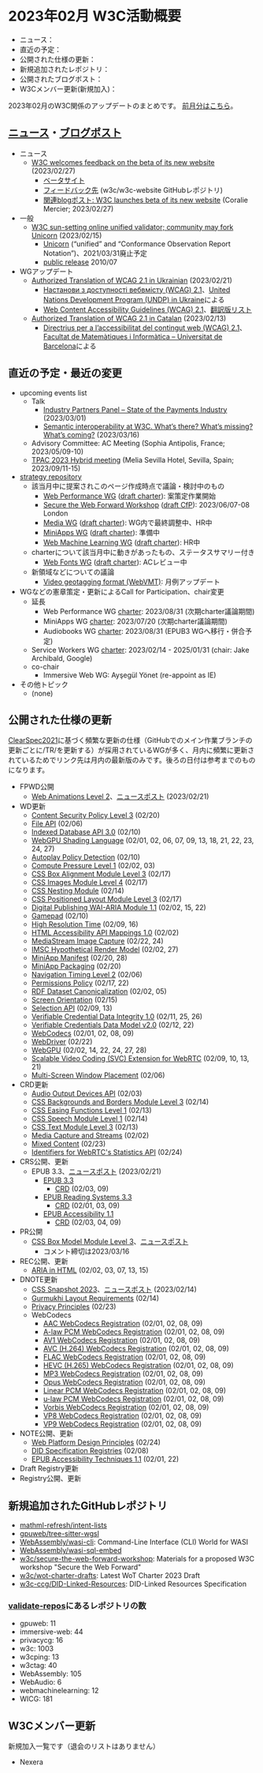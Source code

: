 # 2023年02月 W3C活動概要

- ニュース：
- 直近の予定：
- 公開された仕様の更新：
- 新規追加されたレポジトリ：
- 公開されたブログポスト：
- W3Cメンバー更新(新規加入)：

2023年02月のW3C関係のアップデートのまとめです。
[前月分はこちら](202301.md)。

## [ニュース](https://www.w3.org/blog/news/)・[ブログポスト](https://www.w3.org/blog/)

* ニュース
  * [W3C welcomes feedback on the beta of its new website](https://www.w3.org/blog/news/archives/9851) (2023/02/27)
    * [ベータサイト](http://beta.w3.org/)
    * [フィードバック先](https://github.com/w3c/w3c-website) (w3c/w3c-website GitHubレポジトリ)
    * [関連blogポスト: W3C launches beta of its new website](https://www.w3.org/blog/2023/02/w3c-launches-beta-of-its-new-website) (Coralie Mercier; 2023/02/27)
* 一般
  * [W3C sun-setting online unified validator; community may fork Unicorn](https://www.w3.org/blog/news/archives/9826) (2023/02/15)
    * [Unicorn](https://validator.w3.org/unicorn/) (“unified” and “Conformance Observation Report Notation”)、2021/03/31廃止予定
    * [public release](https://www.w3.org/blog/news/archives/2354) 2010/07
* WGアップデート
  * [Authorized Translation of WCAG 2.1 in Ukrainian](https://www.w3.org/blog/news/archives/9840) (2023/02/21)
    * [Настанови з доступності вебвмісту (WCAG) 2.1](https://www.w3.org/Translations/WCAG21-ua/)、[United Nations Development Program (UNDP) in Ukraine](https://www.undp.org/uk/ukraine)による
    * [Web Content Accessibility Guidelines (WCAG) 2.1](https://www.w3.org/TR/2018/REC-WCAG21-20180605/)、[翻訳版リスト](https://www.w3.org/WAI/standards-guidelines/wcag/translations/)
  * [Authorized Translation of WCAG 2.1 in Catalan](https://www.w3.org/blog/news/archives/9829) (2023/02/13)
    * [Directrius per a l’accessibilitat del contingut web (WCAG) 2.1](https://www.w3.org/Translations/WCAG21-ca/)、[Facultat de Matemàtiques i Informàtica – Universitat de Barcelona](https://mat.ub.edu/)による

## 直近の予定・最近の変更

* upcoming events list
  * Talk
    * [Industry Partners Panel – State of the Payments Industry](https://www.w3.org/blog/talks/event/industry-partners-panel-state-of-the-payments-industry/) (2023/03/01)
    * [Semantic interoperability at W3C. What’s there? What’s missing? What’s coming?](https://www.w3.org/blog/talks/event/endorse-2023/) (2023/03/16)
  * Advisory Committee: AC Meeting (Sophia Antipolis, France; 2023/05/09-10)
  * [TPAC 2023 Hybrid meeting](https://www.w3.org/2023/01/TPAC2023-Sponsorship.pdf) (Melia Sevilla Hotel, Sevilla, Spain; 2023/09/11-15)
* [strategy repository](https://github.com/w3c/strategy/issues)
  * 該当月中に提案されこのページ作成時点で議論・検討中のもの
    * [Web Performance WG](https://github.com/w3c/strategy/issues/371) ([draft charter](https://github.com/w3c/web-performance/blob/charter_draft/charter_comments.md)): 案策定作業開始
    * [Secure the Web Forward Workshop](https://github.com/w3c/strategy/issues/370) ([draft CfP](https://w3c.github.io/secure-the-web-forward-workshop/)): 2023/06/07-08 London
    * [Media WG](https://github.com/w3c/strategy/issues/369) ([draft charter](https://w3c.github.io/charter-media-wg/)): WG内で最終調整中、HR中
    * [MiniApps WG](https://github.com/w3c/strategy/issues/368) ([draft charter](https://w3c.github.io/miniapp/charters/wg-2023.html)): 準備中
    * [Web Machine Learning WG](https://github.com/w3c/strategy/issues/367) ([draft charter](https://w3c.github.io/machine-learning-charter/charter.html)): HR中
  * charterについて該当月中に動きがあったもの、ステータスサマリー付き
    * [Web Fonts WG](https://github.com/w3c/strategy/issues/362) ([draft charter](https://w3c.github.io/charter-drafts/2022/webfonts-2022.html)): ACレビュー中
  * 新領域などについての議論
    * [Video geotagging format (WebVMT)](https://github.com/w3c/strategy/issues/113): 月例アップデート
* WGなどの憲章策定・更新によるCall for Participation、chair変更
  * 延長
    * Web Performance WG [charter](https://www.w3.org/2021/02/webperf.html): 2023/08/31 (次期charter議論期間)
    * MiniApps WG [charter](https://www.w3.org/2021/01/miniapps-wg-charter.html): 2023/07/20 (次期charter議論期間)
    * Audiobooks WG [charter](https://www.w3.org/2020/11/audiobooks-wg-charter.html): 2023/08/31 (EPUB3 WGへ移行・併合予定)
  * Service Workers WG [charter](https://www.w3.org/2023/01/sw-charter.html): 2023/02/14 - 2025/01/31 (chair: Jake Archibald, Google)
  * co-chair
    * Immersive Web WG: Ayşegül Yönet (re-appoint as IE)
* その他トピック
  * (none)

## 公開された仕様の更新

[ClearSpec2021](https://github.com/w3c/tr-pages/blob/main/clearspec2021.md)に基づく頻繁な更新の仕様（GitHubでのメイン作業ブランチの更新ごとに/TR/を更新する）が採用されているWGが多く、月内に頻繁に更新されているためでリンク先は月内の最新版のみです。後ろの日付は参考までのものになります。

* FPWD公開
  * [Web Animations Level 2](https://www.w3.org/TR/2023/WD-web-animations-2-20230221/)、[ニュースポスト](https://www.w3.org/blog/news/archives/9847) (2023/02/21)
* WD更新
  * [Content Security Policy Level 3](https://www.w3.org/TR/2023/WD-CSP3-20230220/) (02/20)
  * [File API](https://www.w3.org/TR/2023/WD-FileAPI-20230206/) (02/06)
  * [Indexed Database API 3.0](https://www.w3.org/TR/2023/WD-IndexedDB-3-20230210/) (02/10)
  * [WebGPU Shading Language](https://www.w3.org/TR/2023/WD-WGSL-20230227/) (02/01, 02, 06, 07, 09, 13, 18, 21, 22, 23, 24, 27)
  * [Autoplay Policy Detection](https://www.w3.org/TR/2023/WD-autoplay-detection-20230210/) (02/10)
  * [Compute Pressure Level 1](https://www.w3.org/TR/2023/WD-compute-pressure-20230203/) (02/02, 03)
  * [CSS Box Alignment Module Level 3](https://www.w3.org/TR/2023/WD-css-align-3-20230217/) (02/17)
  * [CSS Images Module Level 4](https://www.w3.org/TR/2023/WD-css-images-4-20230217/) (02/17)
  * [CSS Nesting Module](https://www.w3.org/TR/2023/WD-css-nesting-1-20230214/) (02/14)
  * [CSS Positioned Layout Module Level 3](https://www.w3.org/TR/2023/WD-css-position-3-20230217/) (02/17)
  * [Digital Publishing WAI-ARIA Module 1.1](https://www.w3.org/TR/2023/WD-dpub-aria-1.1-20230222/) (02/02, 15, 22)
  * [Gamepad](https://www.w3.org/TR/2023/WD-gamepad-20230210/) (02/10)
  * [High Resolution Time](https://www.w3.org/TR/2023/WD-hr-time-3-20230216/) (02/09, 16)
  * [HTML Accessibility API Mappings 1.0](https://www.w3.org/TR/2023/WD-html-aam-1.0-20230202/) (02/02)
  * [MediaStream Image Capture](https://www.w3.org/TR/2023/WD-image-capture-20230224/) (02/22, 24)
  * [IMSC Hypothetical Render Model](https://www.w3.org/TR/2023/WD-imsc-hrm-20230227/) (02/02, 27)
  * [MiniApp Manifest](https://www.w3.org/TR/2023/WD-miniapp-manifest-20230228/) (02/20, 28)
  * [MiniApp Packaging](https://www.w3.org/TR/2023/WD-miniapp-packaging-20230220/) (02/20)
  * [Navigation Timing Level 2](https://www.w3.org/TR/2023/WD-navigation-timing-2-20230206/) (02/06)
  * [Permissions Policy](https://www.w3.org/TR/2023/WD-permissions-policy-1-20230222/) (02/17, 22)
  * [RDF Dataset Canonicalization](https://www.w3.org/TR/2023/WD-rdf-canon-20230205/) (02/02, 05)
  * [Screen Orientation](https://www.w3.org/TR/2023/WD-screen-orientation-20230215/) (02/15)
  * [Selection API](https://www.w3.org/TR/2023/WD-selection-api-20230213/) (02/09, 13)
  * [Verifiable Credential Data Integrity 1.0](https://www.w3.org/TR/2023/WD-vc-data-integrity-20230226/) (02/11, 25, 26)
  * [Verifiable Credentials Data Model v2.0](https://www.w3.org/TR/2023/WD-vc-data-model-2.0-20230222/) (02/12, 22)
  * [WebCodecs](https://www.w3.org/TR/2023/WD-webcodecs-20230209/) (02/01, 02, 08, 09)
  * [WebDriver](https://www.w3.org/TR/2023/WD-webdriver2-20230222/) (02/22)
  * [WebGPU](https://www.w3.org/TR/2023/WD-webgpu-20230228/) (02/02, 14, 22, 24, 27, 28)
  * [Scalable Video Coding (SVC) Extension for WebRTC](https://www.w3.org/TR/2023/WD-webrtc-svc-20230221/) (02/09, 10, 13, 21)
  * [Multi-Screen Window Placement](https://www.w3.org/TR/2023/WD-window-placement-20230206/) (02/06)
* CRD更新
  * [Audio Output Devices API](https://www.w3.org/TR/2023/CRD-audio-output-20230203/) (02/03)
  * [CSS Backgrounds and Borders Module Level 3](https://www.w3.org/TR/2023/CRD-css-backgrounds-3-20230214/) (02/14)
  * [CSS Easing Functions Level 1](https://www.w3.org/TR/2023/CRD-css-easing-1-20230213/) (02/13)
  * [CSS Speech Module Level 1](https://www.w3.org/TR/2023/CRD-css-speech-1-20230214/) (02/14)
  * [CSS Text Module Level 3](https://www.w3.org/TR/2023/CRD-css-text-3-20230213/) (02/13)
  * [Media Capture and Streams](https://www.w3.org/TR/2023/CRD-mediacapture-streams-20230202/) (02/02)
  * [Mixed Content](https://www.w3.org/TR/2023/CRD-mixed-content-20230223/) (02/23)
  * [Identifiers for WebRTC's Statistics API](https://www.w3.org/TR/2023/CRD-webrtc-stats-20230224/) (02/24)
* CRS公開、更新
  * EPUB 3.3、[ニュースポスト](https://www.w3.org/blog/news/archives/9849) (2023/02/21)
    * [EPUB 3.3](https://www.w3.org/TR/2023/CR-epub-33-20230221/)
      * [CRD](https://www.w3.org/TR/2023/CRD-epub-33-20230209/) (02/03, 09)
    * [EPUB Reading Systems 3.3](https://www.w3.org/TR/2023/CR-epub-rs-33-20230221/)
      * [CRD](https://www.w3.org/TR/2023/CRD-epub-rs-33-20230209/) (02/01, 03, 09)
    * [EPUB Accessibility 1.1](https://www.w3.org/TR/2023/CR-epub-a11y-11-20230221/)
      * [CRD](https://www.w3.org/TR/2023/CRD-epub-a11y-11-20230209/) (02/03, 04, 09)
* PR公開
  * [CSS Box Model Module Level 3](https://www.w3.org/TR/2023/PR-css-box-3-20230216/)、[ニュースポスト](https://www.w3.org/blog/news/archives/983)
    * コメント締切は2023/03/16
* REC公開、更新
  * [ARIA in HTML](https://www.w3.org/TR/2023/REC-html-aria-20230215/) (02/02, 03, 07, 13, 15)
* DNOTE更新
  * [CSS Snapshot 2023](https://www.w3.org/TR/2023/DNOTE-css-2023-20230214/)、[ニュースポスト](https://www.w3.org/blog/news/archives/9831) (2023/02/14)
  * [Gurmukhi Layout Requirements](https://www.w3.org/TR/2023/DNOTE-guru-lreq-20230214/) (02/14)
  * [Privacy Principles](https://www.w3.org/TR/2023/DNOTE-privacy-principles-20230223/) (02/23)
  * WebCodecs
    * [AAC WebCodecs Registration](https://www.w3.org/TR/2023/DNOTE-webcodecs-aac-codec-registration-20230209/) (02/01, 02, 08, 09)
    * [A-law PCM WebCodecs Registration](https://www.w3.org/TR/2023/DNOTE-webcodecs-alaw-codec-registration-20230209/) (02/01, 02, 08, 09)
    * [AV1 WebCodecs Registration](https://www.w3.org/TR/2023/DNOTE-webcodecs-av1-codec-registration-20230209/) (02/01, 02, 08, 09)
    * [AVC (H.264) WebCodecs Registration](https://www.w3.org/TR/2023/DNOTE-webcodecs-avc-codec-registration-20230209/) (02/01, 02, 08, 09)
    * [FLAC WebCodecs Registration](https://www.w3.org/TR/2023/DNOTE-webcodecs-flac-codec-registration-20230209/) (02/01, 02, 08, 09)
    * [HEVC (H.265) WebCodecs Registration](https://www.w3.org/TR/2023/DNOTE-webcodecs-hevc-codec-registration-20230209/) (02/01, 02, 08, 09)
    * [MP3 WebCodecs Registration](https://www.w3.org/TR/2023/DNOTE-webcodecs-mp3-codec-registration-20230209/) (02/01, 02, 08, 09)
    * [Opus WebCodecs Registration](https://www.w3.org/TR/2023/DNOTE-webcodecs-opus-codec-registration-20230209/) (02/01, 02, 08, 09)
    * [Linear PCM WebCodecs Registration](https://www.w3.org/TR/2023/DNOTE-webcodecs-pcm-codec-registration-20230209/) (02/01, 02, 08, 09)
    * [u-law PCM WebCodecs Registration](https://www.w3.org/TR/2023/DNOTE-webcodecs-ulaw-codec-registration-20230209/) (02/01, 02, 08, 09)
    * [Vorbis WebCodecs Registration](https://www.w3.org/TR/2023/DNOTE-webcodecs-vorbis-codec-registration-20230209/) (02/01, 02, 08, 09)
    * [VP8 WebCodecs Registration](https://www.w3.org/TR/2023/DNOTE-webcodecs-vp8-codec-registration-20230209/) (02/01, 02, 08, 09)
    * [VP9 WebCodecs Registration](https://www.w3.org/TR/2023/DNOTE-webcodecs-vp9-codec-registration-20230209/) (02/01, 02, 08, 09)
* NOTE公開、更新
  * [Web Platform Design Principles](https://www.w3.org/TR/2023/NOTE-design-principles-20230224/) (02/24)
  * [DID Specification Registries](https://www.w3.org/TR/2023/NOTE-did-spec-registries-20230208/) (02/08)
  * [EPUB Accessibility Techniques 1.1](https://www.w3.org/TR/2023/NOTE-epub-a11y-tech-11-20230222/) (02/01, 22)
* Draft Registry更新
* Registry公開、更新

## 新規追加されたGitHubレポジトリ

* [mathml-refresh/intent-lists](https://github.com/mathml-refresh/intent-lists)
* [gpuweb/tree-sitter-wgsl](https://github.com/gpuweb/tree-sitter-wgsl)
* [WebAssembly/wasi-cli](https://github.com/WebAssembly/wasi-cli): Command-Line Interface (CLI) World for WASI
* [WebAssembly/wasi-sql-embed](https://github.com/WebAssembly/wasi-sql-embed)
* [w3c/secure-the-web-forward-workshop](https://github.com/w3c/secure-the-web-forward-workshop): Materials for a proposed W3C workshop "Secure the Web Forward"
* [w3c/wot-charter-drafts](https://github.com/w3c/wot-charter-drafts): Latest WoT Charter 2023 Draft
* [w3c-ccg/DID-Linked-Resources](https://github.com/w3c-ccg/DID-Linked-Resources): DID-Linked Resources Specification

### [validate-repos](https://w3c.github.io/validate-repos/)にあるレポジトリの数

* gpuweb: 11
* immersive-web: 44
* privacycg: 16
* w3c: 1003
* w3cping: 13
* w3ctag: 40
* WebAssembly: 105
* WebAudio: 6
* webmachinelearning: 12
* WICG: 181

## W3Cメンバー更新

新規加入一覧です（退会のリストはありません）

* Nexera